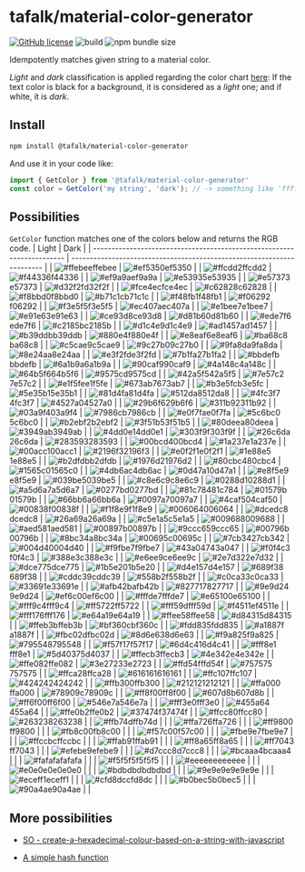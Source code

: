 # tafalk/material-color-generator

[![GitHub license](https://img.shields.io/github/license/tafalk/material-color-generator)](https://github.com/tafalk/material-color-generator/blob/master/LICENSE)
![build](https://github.com/tafalk/material-color-generator/workflows/Publish/badge.svg)
![npm bundle size](https://img.shields.io/bundlephobia/min/@tafalk/material-color-generator)

Idempotently matches given string to a material color.

*Light* and *dark* classification is applied regarding the color chart [here](https://material-ui.com/customization/color/): If the text color is black for a background, it is considered as a *light* one; and if white, it is *dark*.


## Install

```sh
npm install @tafalk/material-color-generator
```

And use it in your code like:

```js
import { GetColor } from '@tafalk/material-color-generator'
const color = GetColor('my string', 'dark'); // -> something like 'ffffff'
```

## Possibilities

`GetColor` function matches one of the colors below and returns the RGB code.
| Light                                                                  | Dark                                                                   |
| ---------------------------------------------------------------------- | ---------------------------------------------------------------------- |
| ![#ffebee](https://via.placeholder.com/15/ffebee/000000/?text=+)ffebee | ![#ef5350](https://via.placeholder.com/15/ef5350/000000/?text=+)ef5350 |
| ![#ffcdd2](https://via.placeholder.com/15/ffcdd2/000000/?text=+)ffcdd2 | ![#f44336](https://via.placeholder.com/15/f44336/000000/?text=+)f44336 |
| ![#ef9a9a](https://via.placeholder.com/15/ef9a9a/000000/?text=+)ef9a9a | ![#e53935](https://via.placeholder.com/15/e53935/000000/?text=+)e53935 |
| ![#e57373](https://via.placeholder.com/15/e57373/000000/?text=+)e57373 | ![#d32f2f](https://via.placeholder.com/15/d32f2f/000000/?text=+)d32f2f |
| ![#fce4ec](https://via.placeholder.com/15/fce4ec/000000/?text=+)fce4ec | ![#c62828](https://via.placeholder.com/15/c62828/000000/?text=+)c62828 |
| ![#f8bbd0](https://via.placeholder.com/15/f8bbd0/000000/?text=+)f8bbd0 | ![#b71c1c](https://via.placeholder.com/15/b71c1c/000000/?text=+)b71c1c |
| ![#f48fb1](https://via.placeholder.com/15/f48fb1/000000/?text=+)f48fb1 | ![#f06292](https://via.placeholder.com/15/f06292/000000/?text=+)f06292 |
| ![#f3e5f5](https://via.placeholder.com/15/f3e5f5/000000/?text=+)f3e5f5 | ![#ec407a](https://via.placeholder.com/15/ec407a/000000/?text=+)ec407a |
| ![#e1bee7](https://via.placeholder.com/15/e1bee7/000000/?text=+)e1bee7 | ![#e91e63](https://via.placeholder.com/15/e91e63/000000/?text=+)e91e63 |
| ![#ce93d8](https://via.placeholder.com/15/ce93d8/000000/?text=+)ce93d8 | ![#d81b60](https://via.placeholder.com/15/d81b60/000000/?text=+)d81b60 |
| ![#ede7f6](https://via.placeholder.com/15/ede7f6/000000/?text=+)ede7f6 | ![#c2185b](https://via.placeholder.com/15/c2185b/000000/?text=+)c2185b |
| ![#d1c4e9](https://via.placeholder.com/15/d1c4e9/000000/?text=+)d1c4e9 | ![#ad1457](https://via.placeholder.com/15/ad1457/000000/?text=+)ad1457 |
| ![#b39ddb](https://via.placeholder.com/15/b39ddb/000000/?text=+)b39ddb | ![#880e4f](https://via.placeholder.com/15/880e4f/000000/?text=+)880e4f |
| ![#e8eaf6](https://via.placeholder.com/15/e8eaf6/000000/?text=+)e8eaf6 | ![#ba68c8](https://via.placeholder.com/15/ba68c8/000000/?text=+)ba68c8 |
| ![#c5cae9](https://via.placeholder.com/15/c5cae9/000000/?text=+)c5cae9 | ![#9c27b0](https://via.placeholder.com/15/9c27b0/000000/?text=+)9c27b0 |
| ![#9fa8da](https://via.placeholder.com/15/9fa8da/000000/?text=+)9fa8da | ![#8e24aa](https://via.placeholder.com/15/8e24aa/000000/?text=+)8e24aa |
| ![#e3f2fd](https://via.placeholder.com/15/e3f2fd/000000/?text=+)e3f2fd | ![#7b1fa2](https://via.placeholder.com/15/7b1fa2/000000/?text=+)7b1fa2 |
| ![#bbdefb](https://via.placeholder.com/15/bbdefb/000000/?text=+)bbdefb | ![#6a1b9a](https://via.placeholder.com/15/6a1b9a/000000/?text=+)6a1b9a |
| ![#90caf9](https://via.placeholder.com/15/90caf9/000000/?text=+)90caf9 | ![#4a148c](https://via.placeholder.com/15/4a148c/000000/?text=+)4a148c |
| ![#64b5f6](https://via.placeholder.com/15/64b5f6/000000/?text=+)64b5f6 | ![#9575cd](https://via.placeholder.com/15/9575cd/000000/?text=+)9575cd |
| ![#42a5f5](https://via.placeholder.com/15/42a5f5/000000/?text=+)42a5f5 | ![#7e57c2](https://via.placeholder.com/15/7e57c2/000000/?text=+)7e57c2 |
| ![#e1f5fe](https://via.placeholder.com/15/e1f5fe/000000/?text=+)e1f5fe | ![#673ab7](https://via.placeholder.com/15/673ab7/000000/?text=+)673ab7 |
| ![#b3e5fc](https://via.placeholder.com/15/b3e5fc/000000/?text=+)b3e5fc | ![#5e35b1](https://via.placeholder.com/15/5e35b1/000000/?text=+)5e35b1 |
| ![#81d4fa](https://via.placeholder.com/15/81d4fa/000000/?text=+)81d4fa | ![#512da8](https://via.placeholder.com/15/512da8/000000/?text=+)512da8 |
| ![#4fc3f7](https://via.placeholder.com/15/4fc3f7/000000/?text=+)4fc3f7 | ![#4527a0](https://via.placeholder.com/15/4527a0/000000/?text=+)4527a0 |
| ![#29b6f6](https://via.placeholder.com/15/29b6f6/000000/?text=+)29b6f6 | ![#311b92](https://via.placeholder.com/15/311b92/000000/?text=+)311b92 |
| ![#03a9f4](https://via.placeholder.com/15/03a9f4/000000/?text=+)03a9f4 | ![#7986cb](https://via.placeholder.com/15/7986cb/000000/?text=+)7986cb |
| ![#e0f7fa](https://via.placeholder.com/15/e0f7fa/000000/?text=+)e0f7fa | ![#5c6bc0](https://via.placeholder.com/15/5c6bc0/000000/?text=+)5c6bc0 |
| ![#b2ebf2](https://via.placeholder.com/15/b2ebf2/000000/?text=+)b2ebf2 | ![#3f51b5](https://via.placeholder.com/15/3f51b5/000000/?text=+)3f51b5 |
| ![#80deea](https://via.placeholder.com/15/80deea/000000/?text=+)80deea | ![#3949ab](https://via.placeholder.com/15/3949ab/000000/?text=+)3949ab |
| ![#4dd0e1](https://via.placeholder.com/15/4dd0e1/000000/?text=+)4dd0e1 | ![#303f9f](https://via.placeholder.com/15/303f9f/000000/?text=+)303f9f |
| ![#26c6da](https://via.placeholder.com/15/26c6da/000000/?text=+)26c6da | ![#283593](https://via.placeholder.com/15/283593/000000/?text=+)283593 |
| ![#00bcd4](https://via.placeholder.com/15/00bcd4/000000/?text=+)00bcd4 | ![#1a237e](https://via.placeholder.com/15/1a237e/000000/?text=+)1a237e |
| ![#00acc1](https://via.placeholder.com/15/00acc1/000000/?text=+)00acc1 | ![#2196f3](https://via.placeholder.com/15/2196f3/000000/?text=+)2196f3 |
| ![#e0f2f1](https://via.placeholder.com/15/e0f2f1/000000/?text=+)e0f2f1 | ![#1e88e5](https://via.placeholder.com/15/1e88e5/000000/?text=+)1e88e5 |
| ![#b2dfdb](https://via.placeholder.com/15/b2dfdb/000000/?text=+)b2dfdb | ![#1976d2](https://via.placeholder.com/15/1976d2/000000/?text=+)1976d2 |
| ![#80cbc4](https://via.placeholder.com/15/80cbc4/000000/?text=+)80cbc4 | ![#1565c0](https://via.placeholder.com/15/1565c0/000000/?text=+)1565c0 |
| ![#4db6ac](https://via.placeholder.com/15/4db6ac/000000/?text=+)4db6ac | ![#0d47a1](https://via.placeholder.com/15/0d47a1/000000/?text=+)0d47a1 |
| ![#e8f5e9](https://via.placeholder.com/15/e8f5e9/000000/?text=+)e8f5e9 | ![#039be5](https://via.placeholder.com/15/039be5/000000/?text=+)039be5 |
| ![#c8e6c9](https://via.placeholder.com/15/c8e6c9/000000/?text=+)c8e6c9 | ![#0288d1](https://via.placeholder.com/15/0288d1/000000/?text=+)0288d1 |
| ![#a5d6a7](https://via.placeholder.com/15/a5d6a7/000000/?text=+)a5d6a7 | ![#0277bd](https://via.placeholder.com/15/0277bd/000000/?text=+)0277bd |
| ![#81c784](https://via.placeholder.com/15/81c784/000000/?text=+)81c784 | ![#01579b](https://via.placeholder.com/15/01579b/000000/?text=+)01579b |
| ![#66bb6a](https://via.placeholder.com/15/66bb6a/000000/?text=+)66bb6a | ![#0097a7](https://via.placeholder.com/15/0097a7/000000/?text=+)0097a7 |
| ![#4caf50](https://via.placeholder.com/15/4caf50/000000/?text=+)4caf50 | ![#00838f](https://via.placeholder.com/15/00838f/000000/?text=+)00838f |
| ![#f1f8e9](https://via.placeholder.com/15/f1f8e9/000000/?text=+)f1f8e9 | ![#006064](https://via.placeholder.com/15/006064/000000/?text=+)006064 |
| ![#dcedc8](https://via.placeholder.com/15/dcedc8/000000/?text=+)dcedc8 | ![#26a69a](https://via.placeholder.com/15/26a69a/000000/?text=+)26a69a |
| ![#c5e1a5](https://via.placeholder.com/15/c5e1a5/000000/?text=+)c5e1a5 | ![#009688](https://via.placeholder.com/15/009688/000000/?text=+)009688 |
| ![#aed581](https://via.placeholder.com/15/aed581/000000/?text=+)aed581 | ![#00897b](https://via.placeholder.com/15/00897b/000000/?text=+)00897b |
| ![#9ccc65](https://via.placeholder.com/15/9ccc65/000000/?text=+)9ccc65 | ![#00796b](https://via.placeholder.com/15/00796b/000000/?text=+)00796b |
| ![#8bc34a](https://via.placeholder.com/15/8bc34a/000000/?text=+)8bc34a | ![#00695c](https://via.placeholder.com/15/00695c/000000/?text=+)00695c |
| ![#7cb342](https://via.placeholder.com/15/7cb342/000000/?text=+)7cb342 | ![#004d40](https://via.placeholder.com/15/004d40/000000/?text=+)004d40 |
| ![#f9fbe7](https://via.placeholder.com/15/f9fbe7/000000/?text=+)f9fbe7 | ![#43a047](https://via.placeholder.com/15/43a047/000000/?text=+)43a047 |
| ![#f0f4c3](https://via.placeholder.com/15/f0f4c3/000000/?text=+)f0f4c3 | ![#388e3c](https://via.placeholder.com/15/388e3c/000000/?text=+)388e3c |
| ![#e6ee9c](https://via.placeholder.com/15/e6ee9c/000000/?text=+)e6ee9c | ![#2e7d32](https://via.placeholder.com/15/2e7d32/000000/?text=+)2e7d32 |
| ![#dce775](https://via.placeholder.com/15/dce775/000000/?text=+)dce775 | ![#1b5e20](https://via.placeholder.com/15/1b5e20/000000/?text=+)1b5e20 |
| ![#d4e157](https://via.placeholder.com/15/d4e157/000000/?text=+)d4e157 | ![#689f38](https://via.placeholder.com/15/689f38/000000/?text=+)689f38 |
| ![#cddc39](https://via.placeholder.com/15/cddc39/000000/?text=+)cddc39 | ![#558b2f](https://via.placeholder.com/15/558b2f/000000/?text=+)558b2f |
| ![#c0ca33](https://via.placeholder.com/15/c0ca33/000000/?text=+)c0ca33 | ![#33691e](https://via.placeholder.com/15/33691e/000000/?text=+)33691e |
| ![#afb42b](https://via.placeholder.com/15/afb42b/000000/?text=+)afb42b | ![#827717](https://via.placeholder.com/15/827717/000000/?text=+)827717 |
| ![#9e9d24](https://via.placeholder.com/15/9e9d24/000000/?text=+)9e9d24 | ![#ef6c00](https://via.placeholder.com/15/ef6c00/000000/?text=+)ef6c00 |
| ![#fffde7](https://via.placeholder.com/15/fffde7/000000/?text=+)fffde7 | ![#e65100](https://via.placeholder.com/15/e65100/000000/?text=+)e65100 |
| ![#fff9c4](https://via.placeholder.com/15/fff9c4/000000/?text=+)fff9c4 | ![#ff5722](https://via.placeholder.com/15/ff5722/000000/?text=+)ff5722 |
| ![#fff59d](https://via.placeholder.com/15/fff59d/000000/?text=+)fff59d | ![#f4511e](https://via.placeholder.com/15/f4511e/000000/?text=+)f4511e |
| ![#fff176](https://via.placeholder.com/15/fff176/000000/?text=+)fff176 | ![#e64a19](https://via.placeholder.com/15/e64a19/000000/?text=+)e64a19 |
| ![#ffee58](https://via.placeholder.com/15/ffee58/000000/?text=+)ffee58 | ![#d84315](https://via.placeholder.com/15/d84315/000000/?text=+)d84315 |
| ![#ffeb3b](https://via.placeholder.com/15/ffeb3b/000000/?text=+)ffeb3b | ![#bf360c](https://via.placeholder.com/15/bf360c/000000/?text=+)bf360c |
| ![#fdd835](https://via.placeholder.com/15/fdd835/000000/?text=+)fdd835 | ![#a1887f](https://via.placeholder.com/15/a1887f/000000/?text=+)a1887f |
| ![#fbc02d](https://via.placeholder.com/15/fbc02d/000000/?text=+)fbc02d | ![#8d6e63](https://via.placeholder.com/15/8d6e63/000000/?text=+)8d6e63 |
| ![#f9a825](https://via.placeholder.com/15/f9a825/000000/?text=+)f9a825 | ![#795548](https://via.placeholder.com/15/795548/000000/?text=+)795548 |
| ![#f57f17](https://via.placeholder.com/15/f57f17/000000/?text=+)f57f17 | ![#6d4c41](https://via.placeholder.com/15/6d4c41/000000/?text=+)6d4c41 |
| ![#fff8e1](https://via.placeholder.com/15/fff8e1/000000/?text=+)fff8e1 | ![#5d4037](https://via.placeholder.com/15/5d4037/000000/?text=+)5d4037 |
| ![#ffecb3](https://via.placeholder.com/15/ffecb3/000000/?text=+)ffecb3 | ![#4e342e](https://via.placeholder.com/15/4e342e/000000/?text=+)4e342e |
| ![#ffe082](https://via.placeholder.com/15/ffe082/000000/?text=+)ffe082 | ![#3e2723](https://via.placeholder.com/15/3e2723/000000/?text=+)3e2723 |
| ![#ffd54f](https://via.placeholder.com/15/ffd54f/000000/?text=+)ffd54f | ![#757575](https://via.placeholder.com/15/757575/000000/?text=+)757575 |
| ![#ffca28](https://via.placeholder.com/15/ffca28/000000/?text=+)ffca28 | ![#616161](https://via.placeholder.com/15/616161/000000/?text=+)616161 |
| ![#ffc107](https://via.placeholder.com/15/ffc107/000000/?text=+)ffc107 | ![#424242](https://via.placeholder.com/15/424242/000000/?text=+)424242 |
| ![#ffb300](https://via.placeholder.com/15/ffb300/000000/?text=+)ffb300 | ![#212121](https://via.placeholder.com/15/212121/000000/?text=+)212121 |
| ![#ffa000](https://via.placeholder.com/15/ffa000/000000/?text=+)ffa000 | ![#78909c](https://via.placeholder.com/15/78909c/000000/?text=+)78909c |
| ![#ff8f00](https://via.placeholder.com/15/ff8f00/000000/?text=+)ff8f00 | ![#607d8b](https://via.placeholder.com/15/607d8b/000000/?text=+)607d8b |
| ![#ff6f00](https://via.placeholder.com/15/ff6f00/000000/?text=+)ff6f00 | ![#546e7a](https://via.placeholder.com/15/546e7a/000000/?text=+)546e7a |
| ![#fff3e0](https://via.placeholder.com/15/fff3e0/000000/?text=+)fff3e0 | ![#455a64](https://via.placeholder.com/15/455a64/000000/?text=+)455a64 |
| ![#ffe0b2](https://via.placeholder.com/15/ffe0b2/000000/?text=+)ffe0b2 | ![#37474f](https://via.placeholder.com/15/37474f/000000/?text=+)37474f |
| ![#ffcc80](https://via.placeholder.com/15/ffcc80/000000/?text=+)ffcc80 | ![#263238](https://via.placeholder.com/15/263238/000000/?text=+)263238 |
| ![#ffb74d](https://via.placeholder.com/15/ffb74d/000000/?text=+)ffb74d |                                                                        |
| ![#ffa726](https://via.placeholder.com/15/ffa726/000000/?text=+)ffa726 |                                                                        |
| ![#ff9800](https://via.placeholder.com/15/ff9800/000000/?text=+)ff9800 |                                                                        |
| ![#fb8c00](https://via.placeholder.com/15/fb8c00/000000/?text=+)fb8c00 |                                                                        |
| ![#f57c00](https://via.placeholder.com/15/f57c00/000000/?text=+)f57c00 |                                                                        |
| ![#fbe9e7](https://via.placeholder.com/15/fbe9e7/000000/?text=+)fbe9e7 |                                                                        |
| ![#ffccbc](https://via.placeholder.com/15/ffccbc/000000/?text=+)ffccbc |                                                                        |
| ![#ffab91](https://via.placeholder.com/15/ffab91/000000/?text=+)ffab91 |                                                                        |
| ![#ff8a65](https://via.placeholder.com/15/ff8a65/000000/?text=+)ff8a65 |                                                                        |
| ![#ff7043](https://via.placeholder.com/15/ff7043/000000/?text=+)ff7043 |                                                                        |
| ![#efebe9](https://via.placeholder.com/15/efebe9/000000/?text=+)efebe9 |                                                                        |
| ![#d7ccc8](https://via.placeholder.com/15/d7ccc8/000000/?text=+)d7ccc8 |                                                                        |
| ![#bcaaa4](https://via.placeholder.com/15/bcaaa4/000000/?text=+)bcaaa4 |                                                                        |
| ![#fafafa](https://via.placeholder.com/15/fafafa/000000/?text=+)fafafa |                                                                        |
| ![#f5f5f5](https://via.placeholder.com/15/f5f5f5/000000/?text=+)f5f5f5 |                                                                        |
| ![#eeeeee](https://via.placeholder.com/15/eeeeee/000000/?text=+)eeeeee |                                                                        |
| ![#e0e0e0](https://via.placeholder.com/15/e0e0e0/000000/?text=+)e0e0e0 |                                                                        |
| ![#bdbdbd](https://via.placeholder.com/15/bdbdbd/000000/?text=+)bdbdbd |                                                                        |
| ![#9e9e9e](https://via.placeholder.com/15/9e9e9e/000000/?text=+)9e9e9e |                                                                        |
| ![#eceff1](https://via.placeholder.com/15/eceff1/000000/?text=+)eceff1 |                                                                        |
| ![#cfd8dc](https://via.placeholder.com/15/cfd8dc/000000/?text=+)cfd8dc |                                                                        |
| ![#b0bec5](https://via.placeholder.com/15/b0bec5/000000/?text=+)b0bec5 |                                                                        |
| ![#90a4ae](https://via.placeholder.com/15/90a4ae/000000/?text=+)90a4ae |                                                                        |

## More possibilities

- [SO - create-a-hexadecimal-colour-based-on-a-string-with-javascript](https://stackoverflow.com/questions/3426404/create-a-hexadecimal-colour-based-on-a-string-with-javascript)

- [A simple hash function](https://gist.github.com/iperelivskiy/4110988)
